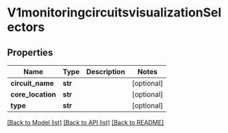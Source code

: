 # V1monitoringcircuitsvisualizationSelectors

## Properties
Name | Type | Description | Notes
------------ | ------------- | ------------- | -------------
**circuit_name** | **str** |  | [optional] 
**core_location** | **str** |  | [optional] 
**type** | **str** |  | [optional] 

[[Back to Model list]](../README.md#documentation-for-models) [[Back to API list]](../README.md#documentation-for-api-endpoints) [[Back to README]](../README.md)

